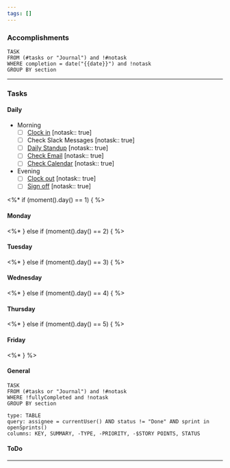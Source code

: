 ```yaml
---
tags: []
---
```


### Accomplishments

```dataview
TASK
FROM (#tasks or "Journal") and !#notask
WHERE completion = date("{{date}}") and !notask
GROUP BY section
```

<hr>

### Tasks

#### Daily
- Morning
   - [ ] [Clock in](https://app.rippling.com/time-attendance/dashboard/timeclock) [notask:: true]
   - [ ] Check Slack Messages [notask:: true]
   - [ ] [Daily Standup](https://evosus.slack.com/archives/C0RMHG24D) [notask:: true]
   - [ ] [Check Email](https://mail.google.com/mail/u/0/#inbox) [notask:: true]
   - [ ] [Check Calendar](https://calendar.google.com/calendar/u/0/r?pli=1) [notask:: true]
- Evening
   - [ ] [Clock out](https://app.rippling.com/time-attendance/dashboard/timeclock) [notask:: true]
   - [ ] [Sign off](https://evosus.slack.com/archives/C0RMHG24D) [notask:: true]

<%* if (moment().day() == 1) { %>
#### Monday
<%* } else if (moment().day() == 2)  { %>
#### Tuesday
<%* } else if (moment().day() == 3)  { %>
#### Wednesday
<%* } else if (moment().day() == 4)  { %>
#### Thursday
<%* } else if (moment().day() == 5)  { %>
#### Friday
<%* } %>

#### General
```dataview
TASK
FROM (#tasks or "Journal") and !#notask
WHERE !fullyCompleted and !notask
GROUP BY section
```

```jira-search
type: TABLE
query: assignee = currentUser() AND status != "Done" AND sprint in openSprints()
columns: KEY, SUMMARY, -TYPE, -PRIORITY, -$STORY POINTS, STATUS
```

#### ToDo



<hr>